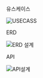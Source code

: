 유스케이스


![USECASS](https://private-user-images.githubusercontent.com/163097270/331428225-1068c232-a6e6-46f1-ba87-b8835677f888.jpg?jwt=eyJhbGciOiJIUzI1NiIsInR5cCI6IkpXVCJ9.eyJpc3MiOiJnaXRodWIuY29tIiwiYXVkIjoicmF3LmdpdGh1YnVzZXJjb250ZW50LmNvbSIsImtleSI6ImtleTUiLCJleHAiOjE3MTU5MDkyOTUsIm5iZiI6MTcxNTkwODk5NSwicGF0aCI6Ii8xNjMwOTcyNzAvMzMxNDI4MjI1LTEwNjhjMjMyLWE2ZTYtNDZmMS1iYTg3LWI4ODM1Njc3Zjg4OC5qcGc_WC1BbXotQWxnb3JpdGhtPUFXUzQtSE1BQy1TSEEyNTYmWC1BbXotQ3JlZGVudGlhbD1BS0lBVkNPRFlMU0E1M1BRSzRaQSUyRjIwMjQwNTE3JTJGdXMtZWFzdC0xJTJGczMlMkZhd3M0X3JlcXVlc3QmWC1BbXotRGF0ZT0yMDI0MDUxN1QwMTIzMTVaJlgtQW16LUV4cGlyZXM9MzAwJlgtQW16LVNpZ25hdHVyZT05MWNkNDg2NDliNWI1Yzg2NWVmMWJhYTY3MGI3YmY2ZjNkN2VjNzUzMTIyOTdmMDM1ZTI2Y2JiNjJkOWY2YmU3JlgtQW16LVNpZ25lZEhlYWRlcnM9aG9zdCZhY3Rvcl9pZD0wJmtleV9pZD0wJnJlcG9faWQ9MCJ9.caQQ6K0gQJLSVkOLCiavYqm-VMeEvWhLEUli_FzfMYU)


ERD



![ERD 설계](https://private-user-images.githubusercontent.com/163097270/331428191-ee645322-1b62-43bb-8a69-e2b53aa3e338.jpg?jwt=eyJhbGciOiJIUzI1NiIsInR5cCI6IkpXVCJ9.eyJpc3MiOiJnaXRodWIuY29tIiwiYXVkIjoicmF3LmdpdGh1YnVzZXJjb250ZW50LmNvbSIsImtleSI6ImtleTUiLCJleHAiOjE3MTU5MDkyOTUsIm5iZiI6MTcxNTkwODk5NSwicGF0aCI6Ii8xNjMwOTcyNzAvMzMxNDI4MTkxLWVlNjQ1MzIyLTFiNjItNDNiYi04YTY5LWUyYjUzYWEzZTMzOC5qcGc_WC1BbXotQWxnb3JpdGhtPUFXUzQtSE1BQy1TSEEyNTYmWC1BbXotQ3JlZGVudGlhbD1BS0lBVkNPRFlMU0E1M1BRSzRaQSUyRjIwMjQwNTE3JTJGdXMtZWFzdC0xJTJGczMlMkZhd3M0X3JlcXVlc3QmWC1BbXotRGF0ZT0yMDI0MDUxN1QwMTIzMTVaJlgtQW16LUV4cGlyZXM9MzAwJlgtQW16LVNpZ25hdHVyZT01MGY3NjliMTEwYjExNzZkZDA2ODBiN2I0ZDczM2ZiMjdhNmI2MGMwNDdmZWZmYjBmM2I4OTE4MTE4MjcxNWMyJlgtQW16LVNpZ25lZEhlYWRlcnM9aG9zdCZhY3Rvcl9pZD0wJmtleV9pZD0wJnJlcG9faWQ9MCJ9.M3AOxyRzJNUQbWr8srFPG5ySJIzZBA4I_k6tnYEaUJ8)

API



![API설계](https://private-user-images.githubusercontent.com/163097270/331428218-b1b2d5ca-c6a2-41bd-93c4-915205ced41e.jpg?jwt=eyJhbGciOiJIUzI1NiIsInR5cCI6IkpXVCJ9.eyJpc3MiOiJnaXRodWIuY29tIiwiYXVkIjoicmF3LmdpdGh1YnVzZXJjb250ZW50LmNvbSIsImtleSI6ImtleTUiLCJleHAiOjE3MTU5MDkyOTUsIm5iZiI6MTcxNTkwODk5NSwicGF0aCI6Ii8xNjMwOTcyNzAvMzMxNDI4MjE4LWIxYjJkNWNhLWM2YTItNDFiZC05M2M0LTkxNTIwNWNlZDQxZS5qcGc_WC1BbXotQWxnb3JpdGhtPUFXUzQtSE1BQy1TSEEyNTYmWC1BbXotQ3JlZGVudGlhbD1BS0lBVkNPRFlMU0E1M1BRSzRaQSUyRjIwMjQwNTE3JTJGdXMtZWFzdC0xJTJGczMlMkZhd3M0X3JlcXVlc3QmWC1BbXotRGF0ZT0yMDI0MDUxN1QwMTIzMTVaJlgtQW16LUV4cGlyZXM9MzAwJlgtQW16LVNpZ25hdHVyZT0yOWEzZjUzNWE2YjgxNzM2YmYzMmRmMWZjZmU5NzUxYTBiOWY3MDU0MjUwYTk4NTJlMzY4NTk4NWViZDBmMDZhJlgtQW16LVNpZ25lZEhlYWRlcnM9aG9zdCZhY3Rvcl9pZD0wJmtleV9pZD0wJnJlcG9faWQ9MCJ9.kU5FXOwCpCQoA4WdUv7bCTpuLFbIljASIydl6340keo)
